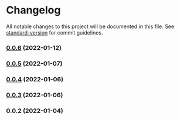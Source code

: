 # Changelog

All notable changes to this project will be documented in this file. See [standard-version](https://github.com/conventional-changelog/standard-version) for commit guidelines.

### [0.0.6](https://github.com/cesarochoa2006/base-nestjs/compare/v0.0.5...v0.0.6) (2022-01-12)

### [0.0.5](https://github.com/cesarochoa2006/base-nestjs/compare/v0.0.4...v0.0.5) (2022-01-07)

### [0.0.4](https://github.com/cesarochoa2006/base-nestjs/compare/v0.0.3...v0.0.4) (2022-01-06)

### [0.0.3](https://github.com/cesarochoa2006/base-nestjs/compare/v0.0.2...v0.0.3) (2022-01-06)

### 0.0.2 (2022-01-04)
